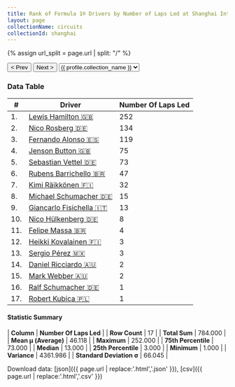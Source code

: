 ```yaml
---
title: Rank of Formula 1® Drivers by Number of Laps Led at Shanghai International Circuit
layout: page
collectionName: circuits
collectionId: shanghai
---
```


{% assign url_split = page.url | split: "/" %}
<div id="collection-navigation">
<button onclick="selector.options[selector.selectedIndex-1].value && (window.location = selector.options[selector.selectedIndex-1].value);">&lt; Prev</button>
<button onclick="selector.options[selector.selectedIndex+1].value && (window.location = selector.options[selector.selectedIndex+1].value);">Next &gt;</button>
<select id="selector" onchange="this.options[this.selectedIndex].value && (window.location = this.options[this.selectedIndex].value);">
  {% for collectionId in site.data[page.collectionName].refs %}
    {% if collectionId == page.collectionId %}
      {% assign selected = "selected" %}
    {% else %}
      {% assign selected = "" %}
    {% endif %}
    {% assign profile = site.data[page.collectionName][collectionId].profile %}
    <option value="/f1/{{ page.collectionName }}/{{ collectionId }}/{{ url_split[4] }}" {{ selected }}>{{ profile.collection_name }}</option>
  {% endfor %}
</select>
</div>

<canvas id="chart" width="400" height="180"></canvas>
<script>
var data = {
    "datasets": [
        {
            "backgroundColor": [
                "#9C8E8D",
                "#9C8E8D",
                "#9C8E8D",
                "#9C8E8D",
                "#9C8E8D",
                "#9C8E8D",
                "#9C8E8D",
                "#9C8E8D",
                "#9C8E8D",
                "#9C8E8D",
                "#9C8E8D",
                "#9C8E8D",
                "#9C8E8D",
                "#9C8E8D",
                "#9C8E8D",
                "#9C8E8D",
                "#9C8E8D"
            ],
            "borderColor": [
                "#1D181E",
                "#1D181E",
                "#1D181E",
                "#1D181E",
                "#1D181E",
                "#1D181E",
                "#1D181E",
                "#1D181E",
                "#1D181E",
                "#1D181E",
                "#1D181E",
                "#1D181E",
                "#1D181E",
                "#1D181E",
                "#1D181E",
                "#1D181E",
                "#1D181E"
            ],
            "borderWidth": 1,
            "data": [
                252.0,
                134.0,
                119.0,
                75.0,
                73.0,
                47.0,
                32.0,
                15.0,
                13.0,
                8.0,
                4.0,
                3.0,
                3.0,
                2.0,
                2.0,
                1.0,
                1.0
            ],
            "label": "Number Of Laps Led"
        }
    ],
    "labels": [
        "Lewis Hamilton",
        "Nico Rosberg",
        "Fernando Alonso",
        "Jenson Button",
        "Sebastian Vettel",
        "Rubens Barrichello",
        "Kimi Räikkönen",
        "Michael Schumacher",
        "Giancarlo Fisichella",
        "Nico Hülkenberg",
        "Felipe Massa",
        "Heikki Kovalainen",
        "Sergio Pérez",
        "Daniel Ricciardo",
        "Mark Webber",
        "Ralf Schumacher",
        "Robert Kubica"
    ]
};
var options = {
  legend: {
    display: false
  },
  scales: {
    xAxes: [{
      ticks: {
        beginAtZero: true,
        maxRotation: 180,
        display: window.innerWidth > 800
      }
    }],
    yAxes: [{
      ticks: {
        beginAtZero: true
      }
    }]
  },
  onResize: function(chart, size) {
    chart.options.scales.xAxes[0].ticks.display = size.width > 800;
  }
};
var chart = new Chart("chart", {
    data: data,
    type: 'bar',
    options: options
});
</script>



### Data Table

| # | Driver | Number Of Laps Led |
|--|--|--|
| 1. | [Lewis Hamilton 🇬🇧](/f1/drivers/hamilton) | 252 |
| 2. | [Nico Rosberg 🇩🇪](/f1/drivers/rosberg) | 134 |
| 3. | [Fernando Alonso 🇪🇸](/f1/drivers/alonso) | 119 |
| 4. | [Jenson Button 🇬🇧](/f1/drivers/button) | 75 |
| 5. | [Sebastian Vettel 🇩🇪](/f1/drivers/vettel) | 73 |
| 6. | [Rubens Barrichello 🇧🇷](/f1/drivers/barrichello) | 47 |
| 7. | [Kimi Räikkönen 🇫🇮](/f1/drivers/raikkonen) | 32 |
| 8. | [Michael Schumacher 🇩🇪](/f1/drivers/michael_schumacher) | 15 |
| 9. | [Giancarlo Fisichella 🇮🇹](/f1/drivers/fisichella) | 13 |
| 10. | [Nico Hülkenberg 🇩🇪](/f1/drivers/hulkenberg) | 8 |
| 11. | [Felipe Massa 🇧🇷](/f1/drivers/massa) | 4 |
| 12. | [Heikki Kovalainen 🇫🇮](/f1/drivers/kovalainen) | 3 |
| 13. | [Sergio Pérez 🇲🇽](/f1/drivers/perez) | 3 |
| 14. | [Daniel Ricciardo 🇦🇺](/f1/drivers/ricciardo) | 2 |
| 15. | [Mark Webber 🇦🇺](/f1/drivers/webber) | 2 |
| 16. | [Ralf Schumacher 🇩🇪](/f1/drivers/ralf_schumacher) | 1 |
| 17. | [Robert Kubica 🇵🇱](/f1/drivers/kubica) | 1 |

#### Statistic Summary

| **Column** | **Number Of Laps Led** |
| **Row Count** | 17 |
| **Total Sum** | 784.000 |
| **Mean μ (Average)** | 46.118 |
| **Maximum** | 252.000 |
| **75th Percentile** | 73.000 |
| **Median** | 13.000 |
| **25th Percentile** | 3.000 |
| **Minimum** | 1.000 |
| **Variance** | 4361.986 |
| **Standard Deviation σ** | 66.045 |

Download data: [json]({{ page.url | replace:'.html','.json' }}), [csv]({{ page.url | replace:'.html','.csv' }})

